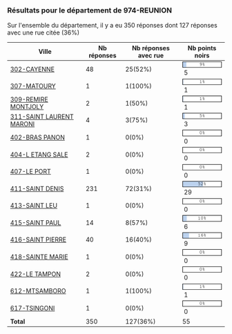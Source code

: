 ### Résultats pour le département de 974-REUNION

Sur l'ensemble du département, il y a eu 350 réponses dont 127 réponses avec une rue citée (36%)

| Ville | Nb réponses | Nb réponses avec rue | Nb points noirs |
|-------------|-------------|----------------------|-----------------|
|<a href='302-CAYENNE.md'>302-CAYENNE</a>|48|25(52%)|<img src="../../img/bar_9.gif" />&nbsp;5|
|<a href='307-MATOURY.md'>307-MATOURY</a>|1|1(100%)|<img src="../../img/bar_1.gif" />&nbsp;1|
|<a href='309-REMIRE MONTJOLY.md'>309-REMIRE MONTJOLY</a>|2|1(50%)|<img src="../../img/bar_1.gif" />&nbsp;1|
|<a href='311-SAINT LAURENT MARONI.md'>311-SAINT LAURENT MARONI</a>|4|3(75%)|<img src="../../img/bar_5.gif" />&nbsp;3|
|<a href='402-BRAS PANON.md'>402-BRAS PANON</a>|1|0(0%)|<img src="../../img/bar_0.gif" />&nbsp;0|
|<a href='404-L ETANG SALE.md'>404-L ETANG SALE</a>|2|0(0%)|<img src="../../img/bar_0.gif" />&nbsp;0|
|<a href='407-LE PORT.md'>407-LE PORT</a>|1|0(0%)|<img src="../../img/bar_0.gif" />&nbsp;0|
|<a href='411-SAINT DENIS.md'>411-SAINT DENIS</a>|231|72(31%)|<img src="../../img/bar_52.gif" />&nbsp;29|
|<a href='413-SAINT LEU.md'>413-SAINT LEU</a>|1|0(0%)|<img src="../../img/bar_0.gif" />&nbsp;0|
|<a href='415-SAINT PAUL.md'>415-SAINT PAUL</a>|14|8(57%)|<img src="../../img/bar_10.gif" />&nbsp;6|
|<a href='416-SAINT PIERRE.md'>416-SAINT PIERRE</a>|40|16(40%)|<img src="../../img/bar_16.gif" />&nbsp;9|
|<a href='418-SAINTE MARIE.md'>418-SAINTE MARIE</a>|1|0(0%)|<img src="../../img/bar_0.gif" />&nbsp;0|
|<a href='422-LE TAMPON.md'>422-LE TAMPON</a>|2|0(0%)|<img src="../../img/bar_0.gif" />&nbsp;0|
|<a href='612-MTSAMBORO.md'>612-MTSAMBORO</a>|1|1(100%)|<img src="../../img/bar_1.gif" />&nbsp;1|
|<a href='617-TSINGONI.md'>617-TSINGONI</a>|1|0(0%)|<img src="../../img/bar_0.gif" />&nbsp;0|
| **Total** |350|127(36%)|55|
